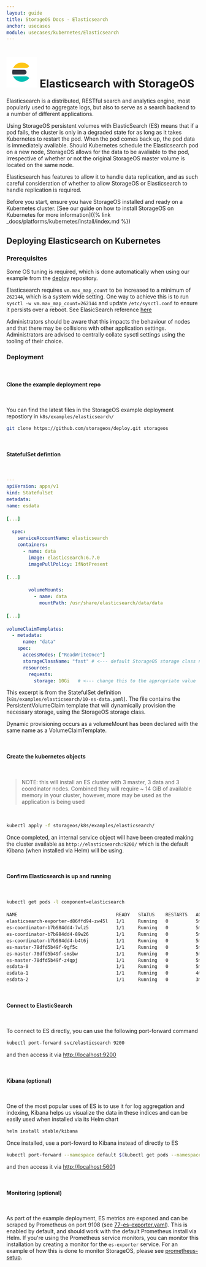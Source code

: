 ```yaml
---
layout: guide
title: StorageOS Docs - Elasticsearch
anchor: usecases
module: usecases/kubernetes/Elasticsearch
---
```


# ![image](/images/docs/explore/elasticsearch.png) Elasticsearch with StorageOS

Elasticsearch is a distributed, RESTful search and analytics engine, most
popularly used to aggregate logs, but also to serve as a search backend to a
number of different applications.

Using StorageOS persistent volumes with ElasticSearch (ES) means that if a pod
fails, the cluster is only in a degraded state for as long as it takes
Kubernetes to restart the pod. When the pod comes back up, the pod data is
immediately avaliable. Should Kubernetes schedule the Elasticsearch pod on a
new node, StorageOS allows for the data to be avaliable to the pod,
irrespective of whether or not the original StorageOS master volume
is located on the same node.

Elasticsearch has features to allow it to handle data replication, and as such
careful consideration of whether to allow StorageOS or Elasticsearch to handle
replication is required.

Before you start, ensure you have StorageOS installed and ready on a Kubernetes
cluster. [See our guide on how to install StorageOS on Kubernetes for more
information]({% link _docs/platforms/kubernetes/install/index.md %})

## Deploying Elasticsearch on Kubernetes

### Prerequisites

Some OS tuning is required, which is done automatically when using our example
from the [deploy](//github.com/storageos/deploy) repository.

Elasticsearch requires `vm.max_map_count` to be increased to a minimum of
`262144`, which is a system wide setting. One way to achieve this is to
run `sysctl -w vm.max_map_count=262144` and update `/etc/sysctl.conf`
to ensure it persists over a reboot. See ElasicSearch reference
[here](https://www.elastic.co/guide/en/elasticsearch/reference/7.0/vm-max-map-count.html)

Administrators should be aware that this impacts the behaviour of nodes and
that there may be collisions with other application settings. Administrators
are advised to centrally collate sysctl settings using the tooling of their
choice.

### Deployment

&nbsp;

#### Clone the example deployment repo

&nbsp;

You can find the latest files in the StorageOS example deployment repostiory
in `k8s/examples/elasticsearch/`

  ```bash
git clone https://github.com/storageos/deploy.git storageos
```

&nbsp;

#### StatefulSet defintion

&nbsp;

  ```yaml
---
apiVersion: apps/v1
kind: StatefulSet
metadata:
  name: esdata

[...]

    spec:
      serviceAccountName: elasticsearch
      containers:
        - name: data
          image: elasticsearch:6.7.0
          imagePullPolicy: IfNotPresent

[...]

          volumeMounts:
            - name: data
              mountPath: /usr/share/elasticsearch/data/data

[...]

  volumeClaimTemplates:
    - metadata:
        name: "data"
      spec:
        accessModes: ["ReadWriteOnce"]
        storageClassName: "fast" # <--- default StorageOS storage class name
        resources:
          requests:
            storage: 10Gi   # <--- change this to the appropriate value
```

This excerpt is from the StatefulSet definition
(`k8s/examples/elasticsearch/10-es-data.yaml`). The file contains the
PersistentVolumeClaim template that will dynamically
provision the necessary storage, using the StorageOS storage class.

Dynamic provisioning occurs as a volumeMount has been declared with the same
name as a VolumeClaimTemplate.

&nbsp;

#### Create the kubernetes objects

 &nbsp;

> NOTE: this will install an ES cluster with 3 master, 3 data and 3
coordinator nodes. Combined they will require ~ 14 GiB of available memory in
your cluster, however, more may be used as the application is being used

 &nbsp;

  ```bash
kubectl apply -f storageos/k8s/examples/elasticsearch/
  ```

Once completed, an internal service object will have been created making the
cluster available as `http://elasticsearch:9200/` which is the default Kibana
(when installed via Helm) will be using.

&nbsp;

#### Confirm Elasticsearch is up and running

&nbsp;

  ```bash
kubectl get pods -l component=elasticsearch

NAME                                    READY   STATUS    RESTARTS   AGE
elasticsearch-exporter-d86ffd94-zw45l   1/1     Running   0          5m44s
es-coordinator-b7b984dd4-7wlz5          1/1     Running   0          5m44s
es-coordinator-b7b984dd4-89w26          1/1     Running   0          5m44s
es-coordinator-b7b984dd4-b4t6j          1/1     Running   0          5m44s
es-master-78dfd5b49f-9gf5c              1/1     Running   0          5m44s
es-master-78dfd5b49f-smsbw              1/1     Running   0          5m44s
es-master-78dfd5b49f-z4qpj              1/1     Running   0          5m44s
esdata-0                                1/1     Running   0          5m44s
esdata-1                                1/1     Running   0          4m34s
esdata-2                                1/1     Running   0          3m22s
  ```

&nbsp;

#### Connect to ElasticSearch

&nbsp;

To connect to ES directly, you can use the following port-forward command

  ```bash
kubectl port-forward svc/elasticsearch 9200
  ```

and then access it via [http://localhost:9200](http://localhost:9200)

&nbsp;

#### Kibana (optional)

&nbsp;

One of the most popular uses of ES is to use it for log aggregation and
indexing, Kibana helps us visualize the data in these indices and can be
easily used when installed via its Helm chart

  ```bash
helm install stable/kibana
  ```

Once installed, use a port-foward to Kibana instead of directly to ES

  ```bash
 kubectl port-forward --namespace default $(kubectl get pods --namespace default -l "app=kibana" -o jsonpath="{.items[0].metadata.name}") 5601
  ```

and then access it via [http://localhost:5601](http://localhost:5601)

&nbsp;

#### Monitoring (optional)

&nbsp;

As part of the example deployment, ES metrics are exposed and can be scraped
by Prometheus on port 9108
(see [77-es-exporter.yaml](//github.com/storageos/deploy/blob/master/k8s/examples/elasticsearch/77-es-exporter.yaml)).
This is enabled by default, and should work with the default Prometheus install
via Helm. If you're using the Prometheus service monitors, you can monitor
this installation by creating a monitor for the `es-exporter` service. For an
example of how this is done to monitor StorageOS, please see [prometheus-setup](/docs/operations/monitoring/prometheus-setup).
